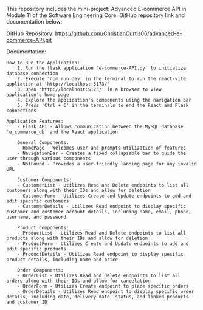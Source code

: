 This repository includes the mini-project: Advanced E-commerce API in Module 11 of the Software Engineering Core. GitHub repository link and documentation below:

GitHub Repository: https://github.com/ChristianCurtis06/advanced-e-commerce-API.git

Documentation:

    How to Run the Application:
        1. Run the flask application 'e-commerce-API.py' to initialize database connection
        2. Execute 'npm run dev' in the terminal to run the react-vite appliation at 'http://localhost:5173/'
        3. Open 'http://localhost:5173/' in a browser to view application's home page
        4. Explore the application's components using the navigation bar
        5. Press 'Ctrl + C' in the terminals to end the React and Flask connections

    Application Features:
        - Flask API - Allows communication between the MySQL database 'e_commerce_db' and the React application
        
        General Components:
        - HomePage - Welcomes user and prompts utilization of features
        - NavigationBar - Creates a fixed collapsable bar to guide the user through various components
        - NotFound - Provides a user-friendly landing page for any invalid URL

        Customer Components:
        - CustomerList - Utilizes Read and Delete endpoints to list all customers along with their IDs and allow for deletion
        - CustomerForm - Utilizes Create and Update endpoints to add and edit specific customers
        - CustomerDetails - Utilizes Read endpoint to display specific customer and customer account details, including name, email, phone, username, and password

        Product Components:
        - ProductList - Utilizes Read and Delete endpoints to list all products along with their IDs and allow for deletion
        - ProductForm - Utilizes Create and Update endpoints to add and edit specific products
        - ProductDetails - Utilizes Read endpoint to display specific product details, including name and price
        
        Order Components:
        - OrderList - Utilizes Read and Delete endpoints to list all orders along with their IDs and allow for cancelation
        - OrderForm - Utilizes Create endpoint to place specific orders
        - OrderDetails - Utilizes Read endpoint to display specific order details, including date, delivery date, status, and linked products and customer ID